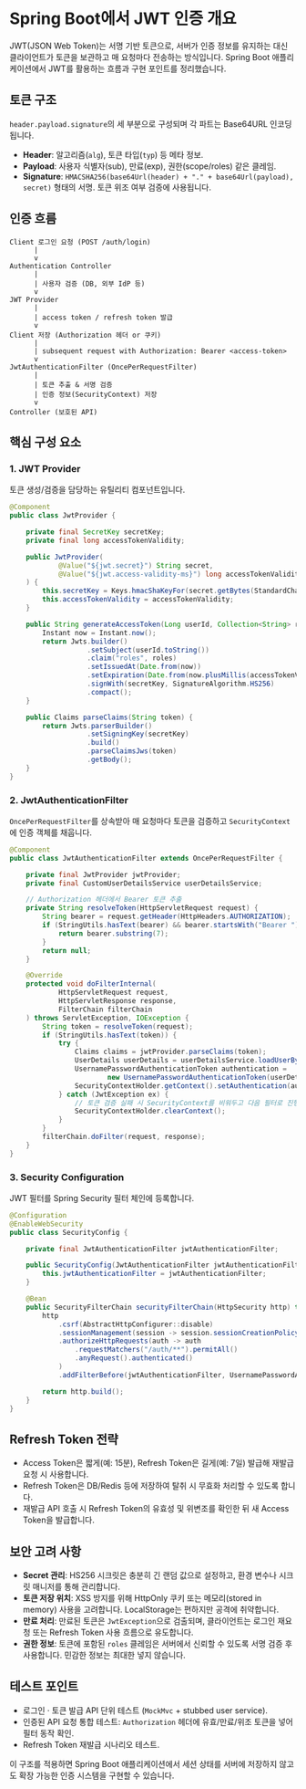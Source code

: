 # Spring Boot에서 JWT 인증 개요

JWT(JSON Web Token)는 서명 기반 토큰으로, 서버가 인증 정보를 유지하는 대신 클라이언트가 토큰을 보관하고 매 요청마다 전송하는 방식입니다. Spring Boot 애플리케이션에서 JWT를 활용하는 흐름과 구현 포인트를 정리했습니다.

## 토큰 구조

`header.payload.signature`의 세 부분으로 구성되며 각 파트는 Base64URL 인코딩됩니다.

- **Header**: 알고리즘(`alg`), 토큰 타입(`typ`) 등 메타 정보.
- **Payload**: 사용자 식별자(sub), 만료(exp), 권한(scope/roles) 같은 클레임.
- **Signature**: `HMACSHA256(base64Url(header) + "." + base64Url(payload), secret)` 형태의 서명. 토큰 위조 여부 검증에 사용됩니다.

## 인증 흐름

```text
Client 로그인 요청 (POST /auth/login)
      |
      v
Authentication Controller
      |
      | 사용자 검증 (DB, 외부 IdP 등)
      v
JWT Provider
      |
      | access token / refresh token 발급
      v
Client 저장 (Authorization 헤더 or 쿠키)
      |
      | subsequent request with Authorization: Bearer <access-token>
      v
JwtAuthenticationFilter (OncePerRequestFilter)
      |
      | 토큰 추출 & 서명 검증
      | 인증 정보(SecurityContext) 저장
      v
Controller (보호된 API)
```

## 핵심 구성 요소

### 1. JWT Provider
토큰 생성/검증을 담당하는 유틸리티 컴포넌트입니다.

```java
@Component
public class JwtProvider {

    private final SecretKey secretKey;
    private final long accessTokenValidity;

    public JwtProvider(
            @Value("${jwt.secret}") String secret,
            @Value("${jwt.access-validity-ms}") long accessTokenValidity
    ) {
        this.secretKey = Keys.hmacShaKeyFor(secret.getBytes(StandardCharsets.UTF_8));
        this.accessTokenValidity = accessTokenValidity;
    }

    public String generateAccessToken(Long userId, Collection<String> roles) {
        Instant now = Instant.now();
        return Jwts.builder()
                   .setSubject(userId.toString())
                   .claim("roles", roles)
                   .setIssuedAt(Date.from(now))
                   .setExpiration(Date.from(now.plusMillis(accessTokenValidity)))
                   .signWith(secretKey, SignatureAlgorithm.HS256)
                   .compact();
    }

    public Claims parseClaims(String token) {
        return Jwts.parserBuilder()
                   .setSigningKey(secretKey)
                   .build()
                   .parseClaimsJws(token)
                   .getBody();
    }
}
```

### 2. JwtAuthenticationFilter
`OncePerRequestFilter`를 상속받아 매 요청마다 토큰을 검증하고 `SecurityContext`에 인증 객체를 채웁니다.

```java
@Component
public class JwtAuthenticationFilter extends OncePerRequestFilter {

    private final JwtProvider jwtProvider;
    private final CustomUserDetailsService userDetailsService;

    // Authorization 헤더에서 Bearer 토큰 추출
    private String resolveToken(HttpServletRequest request) {
        String bearer = request.getHeader(HttpHeaders.AUTHORIZATION);
        if (StringUtils.hasText(bearer) && bearer.startsWith("Bearer ")) {
            return bearer.substring(7);
        }
        return null;
    }

    @Override
    protected void doFilterInternal(
            HttpServletRequest request,
            HttpServletResponse response,
            FilterChain filterChain
    ) throws ServletException, IOException {
        String token = resolveToken(request);
        if (StringUtils.hasText(token)) {
            try {
                Claims claims = jwtProvider.parseClaims(token);
                UserDetails userDetails = userDetailsService.loadUserById(Long.parseLong(claims.getSubject()));
                UsernamePasswordAuthenticationToken authentication =
                        new UsernamePasswordAuthenticationToken(userDetails, null, userDetails.getAuthorities());
                SecurityContextHolder.getContext().setAuthentication(authentication);
            } catch (JwtException ex) {
                // 토큰 검증 실패 시 SecurityContext를 비워두고 다음 필터로 진행
                SecurityContextHolder.clearContext();
            }
        }
        filterChain.doFilter(request, response);
    }
}
```

### 3. Security Configuration
JWT 필터를 Spring Security 필터 체인에 등록합니다.

```java
@Configuration
@EnableWebSecurity
public class SecurityConfig {

    private final JwtAuthenticationFilter jwtAuthenticationFilter;

    public SecurityConfig(JwtAuthenticationFilter jwtAuthenticationFilter) {
        this.jwtAuthenticationFilter = jwtAuthenticationFilter;
    }

    @Bean
    public SecurityFilterChain securityFilterChain(HttpSecurity http) throws Exception {
        http
            .csrf(AbstractHttpConfigurer::disable)
            .sessionManagement(session -> session.sessionCreationPolicy(SessionCreationPolicy.STATELESS))
            .authorizeHttpRequests(auth -> auth
                .requestMatchers("/auth/**").permitAll()
                .anyRequest().authenticated()
            )
            .addFilterBefore(jwtAuthenticationFilter, UsernamePasswordAuthenticationFilter.class);

        return http.build();
    }
}
```

## Refresh Token 전략

- Access Token은 짧게(예: 15분), Refresh Token은 길게(예: 7일) 발급해 재발급 요청 시 사용합니다.
- Refresh Token은 DB/Redis 등에 저장하여 탈취 시 무효화 처리할 수 있도록 합니다.
- 재발급 API 호출 시 Refresh Token의 유효성 및 위변조를 확인한 뒤 새 Access Token을 발급합니다.

## 보안 고려 사항

- **Secret 관리**: HS256 시크릿은 충분히 긴 랜덤 값으로 설정하고, 환경 변수나 시크릿 매니저를 통해 관리합니다.
- **토큰 저장 위치**: XSS 방지를 위해 HttpOnly 쿠키 또는 메모리(stored in memory) 사용을 고려합니다. LocalStorage는 편하지만 공격에 취약합니다.
- **만료 처리**: 만료된 토큰은 `JwtException`으로 검출되며, 클라이언트는 로그인 재요청 또는 Refresh Token 사용 흐름으로 유도합니다.
- **권한 정보**: 토큰에 포함된 `roles` 클레임은 서버에서 신뢰할 수 있도록 서명 검증 후 사용합니다. 민감한 정보는 최대한 넣지 않습니다.

## 테스트 포인트

- 로그인 · 토큰 발급 API 단위 테스트 (`MockMvc` + stubbed user service).
- 인증된 API 요청 통합 테스트: `Authorization` 헤더에 유효/만료/위조 토큰을 넣어 필터 동작 확인.
- Refresh Token 재발급 시나리오 테스트.

이 구조를 적용하면 Spring Boot 애플리케이션에서 세션 상태를 서버에 저장하지 않고도 확장 가능한 인증 시스템을 구현할 수 있습니다.
